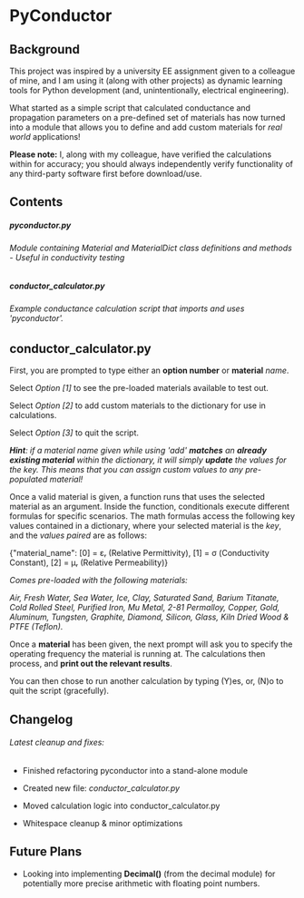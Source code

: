 PyConductor
===========
Background
----------
This project was inspired by a university EE assignment given to a colleague of mine, and I am using it (along with other projects) as dynamic learning tools for Python development (and, unintentionally, electrical engineering).

What started as a simple script that calculated conductance and propagation parameters on a pre-defined set of materials has now turned into a module that allows you to define and add custom materials for *real world* applications!

**Please note:** I, along with my colleague, have verified the calculations within for accuracy; you should always independently verify functionality of any third-party software first before download/use.

Contents
--------
##### pyconductor.py
###### Module containing Material and MaterialDict class definitions and methods - Useful in conductivity testing
##### conductor_calculator.py
###### Example conductance calculation script that imports and uses 'pyconductor'.

conductor_calculator.py
------------------------------

First, you are prompted to type either an **option number** or **material** *name*.

Select *Option [1]* to see the pre-loaded  materials available to test out.

Select *Option [2]* to add custom materials to the dictionary for use in calculations.

Select *Option [3]* to quit the script.

***Hint**: if a material name given while using 'add' **matches** an **already existing material** within the dictionary, it will simply **update** the values for the key. This means that you can assign custom values to any pre-populated material!*

Once a valid material is given, a function runs that uses the selected material as an argument. Inside the function, conditionals execute different formulas for specific scenarios. The math formulas access the following key values contained in a dictionary, where your selected material is the *key*, and the *values paired* are as follows:

{"material_name": [0] = εᵣ (Relative Permittivity), [1] = σ (Conductivity Constant), [2] = μᵣ (Relative Permeability)}

   *Comes pre-loaded with the following materials:*

   *Air, Fresh Water, Sea Water, Ice, Clay, Saturated Sand, Barium Titanate, Cold Rolled Steel, Purified Iron, Mu Metal, 2-81
   Permalloy, Copper, Gold, Aluminum, Tungsten, Graphite, Diamond, Silicon, Glass, Kiln Dried Wood & PTFE (Teflon).*

Once a **material** has been given, the next prompt will ask you to specify the operating frequency the material is running at. The calculations then process, and **print out the relevant results**.

You can then chose to run another calculation by typing (Y)es, or, (N)o to quit the script (gracefully).


Changelog
---------

###### Latest cleanup and fixes:

- Finished refactoring pyconductor into a stand-alone module

- Created new file: *conductor_calculator.py*

- Moved calculation logic into conductor_calculator.py

- Whitespace cleanup & minor optimizations

Future Plans
------------
- Looking into implementing **Decimal()** (from the decimal module) for potentially more precise arithmetic with floating point numbers.


